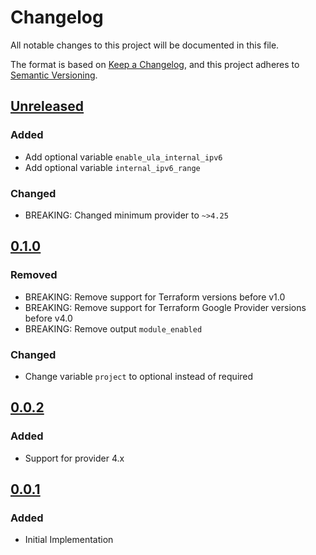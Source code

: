 # Changelog

All notable changes to this project will be documented in this file.

The format is based on [Keep a Changelog](https://keepachangelog.com/en/1.0.0/),
and this project adheres to [Semantic Versioning](https://semver.org/spec/v2.0.0.html).

## [Unreleased]

### Added

- Add optional variable `enable_ula_internal_ipv6`
- Add optional variable `internal_ipv6_range`

### Changed

- BREAKING: Changed minimum provider to `~>4.25`

## [0.1.0]

### Removed

- BREAKING: Remove support for Terraform versions before v1.0
- BREAKING: Remove support for Terraform Google Provider versions before v4.0
- BREAKING: Remove output `module_enabled`

### Changed

- Change variable `project` to optional instead of required

## [0.0.2]

### Added

- Support for provider 4.x

## [0.0.1]

### Added

- Initial Implementation

<!-- markdown-link-check-disable -->

[unreleased]: https://github.com/mineiros-io/terraform-google-network-vpc/compare/v0.1.0...HEAD
[0.1.0]: https://github.com/mineiros-io/terraform-google-network-vpc/compare/v0.0.2...v0.1.0
[0.0.2]: https://github.com/mineiros-io/terraform-google-network-vpc/compare/v0.0.1...v0.0.2
[0.0.1]: https://github.com/mineiros-io/terraform-google-network-vpc/releases/tag/v0.0.1

<!-- markdown-link-check-disabled -->
